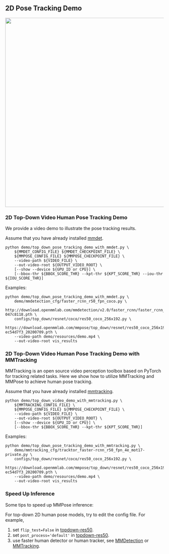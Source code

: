 ## 2D Pose Tracking Demo

<img src="https://user-images.githubusercontent.com/11788150/109099201-a93dde00-775d-11eb-9624-f9676fc0e478.gif" width="600px" alt><br>

### 2D Top-Down Video Human Pose Tracking Demo

We provide a video demo to illustrate the pose tracking results.

Assume that you have already installed [mmdet](https://github.com/open-mmlab/mmdetection).

```shell
python demo/top_down_pose_tracking_demo_with_mmdet.py \
    ${MMDET_CONFIG_FILE} ${MMDET_CHECKPOINT_FILE} \
    ${MMPOSE_CONFIG_FILE} ${MMPOSE_CHECKPOINT_FILE} \
    --video-path ${VIDEO_FILE} \
    --out-video-root ${OUTPUT_VIDEO_ROOT} \
    [--show --device ${GPU_ID or CPU}] \
    [--bbox-thr ${BBOX_SCORE_THR} --kpt-thr ${KPT_SCORE_THR} --iou-thr ${IOU_SCORE_THR}]
```

Examples:

```shell
python demo/top_down_pose_tracking_demo_with_mmdet.py \
    demo/mmdetection_cfg/faster_rcnn_r50_fpn_coco.py \
    http://download.openmmlab.com/mmdetection/v2.0/faster_rcnn/faster_rcnn_r50_fpn_1x_coco/faster_rcnn_r50_fpn_1x_coco_20200130-047c8118.pth \
    configs/top_down/resnet/coco/res50_coco_256x192.py \
    https://download.openmmlab.com/mmpose/top_down/resnet/res50_coco_256x192-ec54d7f3_20200709.pth \
    --video-path demo/resources/demo.mp4 \
    --out-video-root vis_results
```

### 2D Top-Down Video Human Pose Tracking Demo with MMTracking

MMTracking is an open source video perception toolbox based on PyTorch for tracking related tasks.
Here we show how to utilize MMTracking and MMPose to achieve human pose tracking.

Assume that you have already installed [mmtracking](https://github.com/open-mmlab/mmtracking).

```shell
python demo/top_down_video_demo_with_mmtracking.py \
    ${MMTRACKING_CONFIG_FILE} \
    ${MMPOSE_CONFIG_FILE} ${MMPOSE_CHECKPOINT_FILE} \
    --video-path ${VIDEO_FILE} \
    --out-video-root ${OUTPUT_VIDEO_ROOT} \
    [--show --device ${GPU_ID or CPU}] \
    [--bbox-thr ${BBOX_SCORE_THR} --kpt-thr ${KPT_SCORE_THR}]
```

Examples:

```shell
python demo/top_down_pose_tracking_demo_with_mmtracking.py \
    demo/mmtracking_cfg/tracktor_faster-rcnn_r50_fpn_4e_mot17-private.py \
    configs/top_down/resnet/coco/res50_coco_256x192.py \
    https://download.openmmlab.com/mmpose/top_down/resnet/res50_coco_256x192-ec54d7f3_20200709.pth \
    --video-path demo/resources/demo.mp4 \
    --out-video-root vis_results
```

### Speed Up Inference

Some tips to speed up MMPose inference:

For top-down 2D human pose models, try to edit the config file. For example,

1. set `flip_test=False` in [topdown-res50](/configs/top_down/resnet/coco/res50_coco_256x192.py#L51).
2. set `post_process='default'` in [topdown-res50](/configs/top_down/resnet/coco/res50_coco_256x192.py#L52).
1. use faster human detector or human tracker, see [MMDetection](https://mmdetection.readthedocs.io/en/latest/model_zoo.html) or [MMTracking](https://github.com/open-mmlab/mmtracking/blob/master/docs/model_zoo.md).
